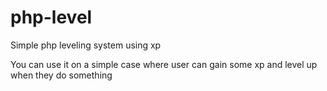 # php-level
Simple php leveling system using xp

You can use it on a simple case where user can gain some xp and level up when they do something
